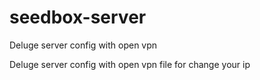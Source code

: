 # seedbox-server
Deluge server config with open vpn 

Deluge server config with open vpn file for change your ip
